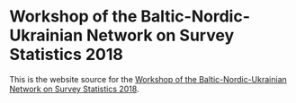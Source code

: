 # Workshop of the Baltic-Nordic-Ukrainian Network on Survey Statistics 2018

This is the website source for the [Workshop of the Baltic-Nordic-Ukrainian Network on Survey Statistics 2018](http://home.lu.lv/~pm90015/workshop2018/index.shtml).
